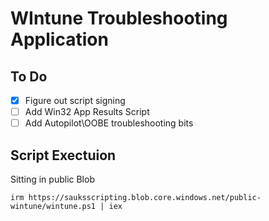 # WIntune Troubleshooting Application

## To Do

- [X] Figure out script signing
- [ ] Add Win32 App Results Script
- [ ] Add Autopilot\OOBE troubleshooting bits

## Script Exectuion

Sitting in public Blob

`irm https://sauksscripting.blob.core.windows.net/public-wintune/wintune.ps1 | iex`
